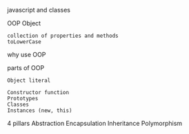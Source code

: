 javascript and classes

OOP
    Object

    collection of properties and methods
    toLowerCase

why use OOP

parts of OOP

    Object literal

    Constructor function
    Prototypes
    Classes
    Instances (new, this)


4 pillars
Abstraction Encapsulation Inheritance Polymorphism
